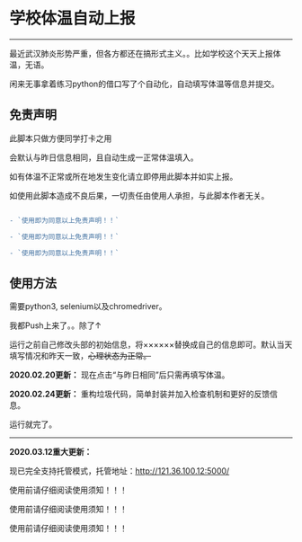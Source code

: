# ﻿学校体温自动上报

---

最近武汉肺炎形势严重，但各方都还在搞形式主义。。比如学校这个天天上报体温，无语。

闲来无事拿着练习python的借口写了个自动化，自动填写体温等信息并提交。

## 免责声明

此脚本只做方便同学打卡之用

会默认与昨日信息相同，且自动生成一正常体温填入。

如有体温不正常或所在地发生变化请立即停用此脚本并如实上报。

如使用此脚本造成不良后果，一切责任由使用人承担，与此脚本作者无关。

```diff

- `使用即为同意以上免责声明！！`

- `使用即为同意以上免责声明！！`

- `使用即为同意以上免责声明！！`

```

使用方法
---

需要python3, selenium以及chromedriver。

我都Push上来了。。除了↑

运行之前自己修改头部的初始信息，将××××××替换成自己的信息即可。默认当天填写情况和昨天一致，~~心理状态为正常。~~

**2020.02.20更新：**
现在点击“与昨日相同”后只需再填写体温。

**2020.02.24更新：**
重构垃圾代码，简单封装并加入检查机制和更好的反馈信息。

运行就完了。

---

**2020.03.12重大更新：**

现已完全支持托管模式，托管地址：http://121.36.100.12:5000/

使用前请仔细阅读使用须知！！！

使用前请仔细阅读使用须知！！！

使用前请仔细阅读使用须知！！！

